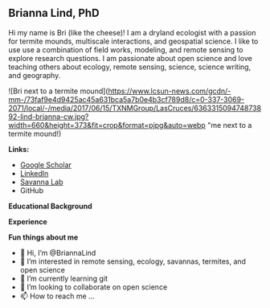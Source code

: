 ## Brianna Lind, PhD

Hi my name is Bri (like the cheese)! I am a dryland ecologist with a passion for termite mounds, multiscale interactions, and geospatial science.  I like to use use a combination of field works, modeling, and remote sensing to explore research questions.  I am passionate about open science and love teaching others about ecology, remote sensing, science, science writing, and geography.

![Bri next to a termite mound](https://www.lcsun-news.com/gcdn/-mm-/73faf9e4d9425ac45a631bca5a7b0e4b3cf789d8/c=0-337-3069-2071/local/-/media/2017/06/15/TXNMGroup/LasCruces/636331509474873892-lind-brianna-cw.jpg?width=660&height=373&fit=crop&format=pjpg&auto=webp "me next to a termite mound!)

**Links:**
* [Google Scholar](https://scholar.google.com/citations?user=CDO4oLQAAAAJ&hl=en)
* [LinkedIn](https://www.linkedin.com/in/brianna-lind-95410147/)
* [Savanna Lab](https://savannalab.nmsu.edu/people/brianna_lind/)
* GitHub

**Educational Background**

**Experience**

**Fun things about me**


- 👋 Hi, I’m @BriannaLind
- 👀 I’m interested in remote sensing, ecology, savannas, termites, and open science
- 🌱 I’m currently learning git
- 💞️ I’m looking to collaborate on open science
- 📫 How to reach me ...

